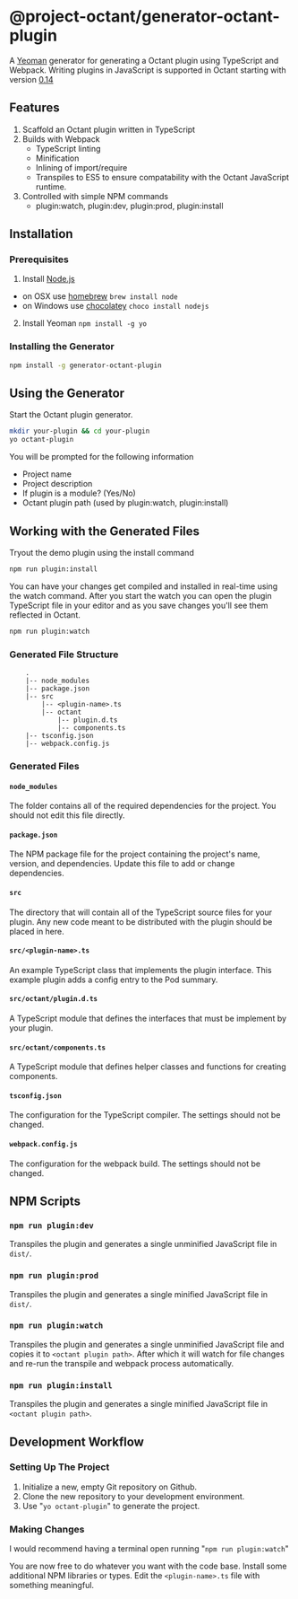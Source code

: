 # @project-octant/generator-octant-plugin

A [Yeoman](http://yeoman.io) generator for generating a Octant plugin using TypeScript and Webpack. Writing plugins in JavaScript is supported in Octant starting with version [0.14](https://github.com/vmware-tanzu/octant/releases/)

## Features

1. Scaffold an Octant plugin written in TypeScript
2. Builds with Webpack
   - TypeScript linting
   - Minification
   - Inlining of import/require
   - Transpiles to ES5 to ensure compatability with the Octant JavaScript runtime.
3. Controlled with simple NPM commands
   - plugin:watch, plugin:dev, plugin:prod, plugin:install

## Installation

### Prerequisites

1. Install [Node.js](http://nodejs.org)
 - on OSX use [homebrew](http://brew.sh) `brew install node`
 - on Windows use [chocolatey](https://chocolatey.org/) `choco install nodejs`

2. Install Yeoman `npm install -g yo`

### Installing the Generator

```bash
npm install -g generator-octant-plugin
```

## Using the Generator

Start the Octant plugin generator.

```bash
mkdir your-plugin && cd your-plugin
yo octant-plugin
```

You will be prompted for the following information
   - Project name
   - Project description
   - If plugin is a module? (Yes/No)
   - Octant plugin path (used by plugin:watch, plugin:install)

## Working with the Generated Files

Tryout the demo plugin using the install command

```bash
npm run plugin:install
```

You can have your changes get compiled and installed in real-time using the watch command. After you start the watch you can open the plugin TypeScript file in your editor and as you save changes you'll see them reflected in Octant.

```bash
npm run plugin:watch
```

### Generated File Structure

```
    .
    |-- node_modules
    |-- package.json
    |-- src
        |-- <plugin-name>.ts
        |-- octant
            |-- plugin.d.ts
            |-- components.ts
    |-- tsconfig.json
    |-- webpack.config.js

```

### Generated Files

#### `node_modules`
The folder contains all of the required dependencies for the project. You should
not edit this file directly.

#### `package.json`
The NPM package file for the project containing the project's name, version,
and dependencies. Update this file to add or change dependencies.

#### `src`
The directory that will contain all of the TypeScript source files for your plugin.
Any new code meant to be distributed with the plugin should be placed in here.

#### `src/<plugin-name>.ts`
An example TypeScript class that implements the plugin interface. This example plugin
adds a config entry to the Pod summary.

#### `src/octant/plugin.d.ts`
A TypeScript module that defines the interfaces that must be implement by your plugin.

#### `src/octant/components.ts`
A TypeScript module that defines helper classes and functions for creating components.

#### `tsconfig.json`
The configuration for the TypeScript compiler. The settings should not be changed.

#### `webpack.config.js`
The configuration for the webpack build. The settings should not be changed.

## NPM Scripts

### `npm run plugin:dev`
Transpiles the plugin and generates a single unminified JavaScript file in `dist/`.

### `npm run plugin:prod`
Transpiles the plugin and generates a single minified JavaScript file in `dist/`.

### `npm run plugin:watch`
Transpiles the plugin and generates a single unminified JavaScript file and copies it to `<octant plugin path>`. After which it will watch for
file changes and re-run the transpile and webpack process automatically.

### `npm run plugin:install`
Transpiles the plugin and generates a single minified JavaScript file in `<octant plugin path>`.

## Development Workflow

### Setting Up The Project

1. Initialize a new, empty Git repository on Github.
2. Clone the new repository to your development environment.
3. Use "```yo octant-plugin```" to generate the project.

### Making Changes

I would recommend having a terminal open running "```npm run plugin:watch```"

You are now free to do whatever you want with the code base. Install some additional NPM libraries or types. Edit the `<plugin-name>.ts` file with something meaningful.
